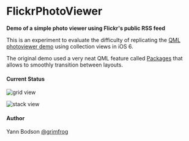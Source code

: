 # FlickrPhotoViewer

**Demo of a simple photo viewer using Flickr's public RSS feed**

This is an experiment to evaluate the difficulty of replicating the [QML photoviewer demo](http://doc.qt.digia.com/qt/demos-declarative-photoviewer.html) using collection views in iOS 6.

The original demo used a very neat QML feature called [Packages](http://qt-project.org/doc/qt-5.0/qml-qtquick2-package.html) that allows to smoothly transition between layouts.


#### Current Status

![grid view](https://dl.dropbox.com/u/4917684/FlickrPhotoViewer/gridview.png)

![stack view](https://dl.dropbox.com/u/4917684/FlickrPhotoViewer/stackview.png)

#### Author

Yann Bodson
[@grimfrog](http://twitter.com/grimfrog)
